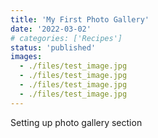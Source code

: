 ```yaml
---
title: 'My First Photo Gallery'
date: '2022-03-02'
# categories: ['Recipes']
status: 'published'
images:
  - ./files/test_image.jpg
  - ./files/test_image.jpg
  - ./files/test_image.jpg
  - ./files/test_image.jpg
---
```


Setting up photo gallery section

<!-- excerpt end -->
